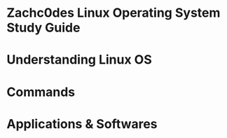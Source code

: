 <h1> Zachc0des Linux Operating System Study Guide <h1>

<h1> Understanding Linux OS </h1>
<h1>Commands</h2>
<h1> Applications & Softwares </h1>
